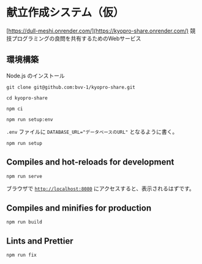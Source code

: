 # 献立作成システム（仮）

[https://dull-meshi.onrender.com/](https://kyopro-share.onrender.com/)
競技プログラミングの良問を共有するためのWebサービス

## 環境構築

Node.js のインストール

```shell
git clone git@github.com:bvv-1/kyopro-share.git
```

```shell
cd kyopro-share
```

```shell
npm ci
```

```shell
npm run setup:env
```

`.env` ファイルに `DATABASE_URL="データベースのURL"` となるように書く。

```shell
npm run setup
```

## Compiles and hot-reloads for development

```shell
npm run serve
```

ブラウザで [`http://localhost:8080`](http://localhost:8080) にアクセスすると、表示されるはずです。

## Compiles and minifies for production

```
npm run build
```

## Lints and Prettier

```
npm run fix
```
